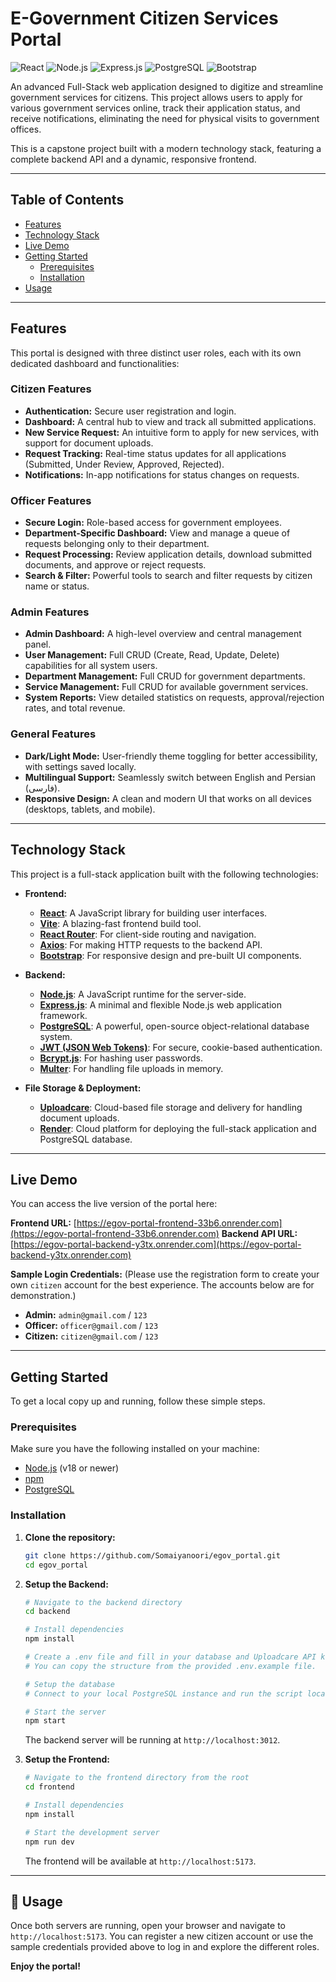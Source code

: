 # E-Government Citizen Services Portal

![React](https://img.shields.io/badge/React-20232A?style=for-the-badge&logo=react&logoColor=61DAFB)
![Node.js](https://img.shields.io/badge/Node.js-339933?style=for-the-badge&logo=nodedotjs&logoColor=white)
![Express.js](https://img.shields.io/badge/Express.js-000000?style=for-the-badge&logo=express&logoColor=white)
![PostgreSQL](https://img.shields.io/badge/PostgreSQL-316192?style=for-the-badge&logo=postgresql&logoColor=white)
![Bootstrap](https://img.shields.io/badge/Bootstrap-563D7C?style=for-the-badge&logo=bootstrap&logoColor=white)

An advanced Full-Stack web application designed to digitize and streamline government services for citizens. This project allows users to apply for various government services online, track their application status, and receive notifications, eliminating the need for physical visits to government offices.

This is a capstone project built with a modern technology stack, featuring a complete backend API and a dynamic, responsive frontend.

---

## Table of Contents

- [ Features](#-features)
- [ Technology Stack](#️-technology-stack)
- [ Live Demo](#-live-demo)
- [ Getting Started](#-getting-started)
  - [Prerequisites](#prerequisites)
  - [Installation](#installation)
- [ Usage](#-usage)

---

## Features

This portal is designed with three distinct user roles, each with its own dedicated dashboard and functionalities:

### Citizen Features

- **Authentication:** Secure user registration and login.
- **Dashboard:** A central hub to view and track all submitted applications.
- **New Service Request:** An intuitive form to apply for new services, with support for document uploads.
- **Request Tracking:** Real-time status updates for all applications (Submitted, Under Review, Approved, Rejected).
- **Notifications:** In-app notifications for status changes on requests.

### Officer Features

- **Secure Login:** Role-based access for government employees.
- **Department-Specific Dashboard:** View and manage a queue of requests belonging only to their department.
- **Request Processing:** Review application details, download submitted documents, and approve or reject requests.
- **Search & Filter:** Powerful tools to search and filter requests by citizen name or status.

### Admin Features

- **Admin Dashboard:** A high-level overview and central management panel.
- **User Management:** Full CRUD (Create, Read, Update, Delete) capabilities for all system users.
- **Department Management:** Full CRUD for government departments.
- **Service Management:** Full CRUD for available government services.
- **System Reports:** View detailed statistics on requests, approval/rejection rates, and total revenue.

### General Features

- **Dark/Light Mode:** User-friendly theme toggling for better accessibility, with settings saved locally.
- **Multilingual Support:** Seamlessly switch between English and Persian (فارسی).
- **Responsive Design:** A clean and modern UI that works on all devices (desktops, tablets, and mobile).

---

## Technology Stack

This project is a full-stack application built with the following technologies:

- **Frontend:**

  - **[React](https://reactjs.org/)**: A JavaScript library for building user interfaces.
  - **[Vite](https://vitejs.dev/)**: A blazing-fast frontend build tool.
  - **[React Router](https://reactrouter.com/)**: For client-side routing and navigation.
  - **[Axios](https://axios-http.com/)**: For making HTTP requests to the backend API.
  - **[Bootstrap](https://getbootstrap.com/)**: For responsive design and pre-built UI components.

- **Backend:**
  - **[Node.js](https://nodejs.org/)**: A JavaScript runtime for the server-side.
  - **[Express.js](https://expressjs.com/)**: A minimal and flexible Node.js web application framework.
  - **[PostgreSQL](https://www.postgresql.org/)**: A powerful, open-source object-relational database system.
  - **[JWT (JSON Web Tokens)](https://jwt.io/)**: For secure, cookie-based authentication.
  - **[Bcrypt.js](https://www.npmjs.com/package/bcryptjs)**: For hashing user passwords.
  - **[Multer](https://www.npmjs.com/package/multer)**: For handling file uploads in memory.
- **File Storage & Deployment:**
  - **[Uploadcare](https://uploadcare.com/)**: Cloud-based file storage and delivery for handling document uploads.
  - **[Render](https://render.com/)**: Cloud platform for deploying the full-stack application and PostgreSQL database.

---

##  Live Demo

You can access the live version of the portal here:

**Frontend URL:** [https://egov-portal-frontend-33b6.onrender.com](https://egov-portal-frontend-33b6.onrender.com)
**Backend API URL:** [https://egov-portal-backend-y3tx.onrender.com](https://egov-portal-backend-y3tx.onrender.com)

**Sample Login Credentials:**
(Please use the registration form to create your own `citizen` account for the best experience. The accounts below are for demonstration.)

- **Admin:** `admin@gmail.com` / `123`
- **Officer:** `officer@gmail.com` / `123`
- **Citizen:** `citizen@gmail.com` / `123`

---

## Getting Started

To get a local copy up and running, follow these simple steps.

### Prerequisites

Make sure you have the following installed on your machine:

- [Node.js](https://nodejs.org/en/download/) (v18 or newer)
- [npm](https://www.npmjs.com/get-npm)
- [PostgreSQL](https://www.postgresql.org/download/)

### Installation

1.  **Clone the repository:**

    ```bash
    git clone https://github.com/Somaiyanoori/egov_portal.git
    cd egov_portal
    ```

2.  **Setup the Backend:**

    ```bash
    # Navigate to the backend directory
    cd backend

    # Install dependencies
    npm install

    # Create a .env file and fill in your database and Uploadcare API keys
    # You can copy the structure from the provided .env.example file.

    # Setup the database
    # Connect to your local PostgreSQL instance and run the script located at /schema.sql

    # Start the server
    npm start
    ```

    The backend server will be running at `http://localhost:3012`.

3.  **Setup the Frontend:**

    ```bash
    # Navigate to the frontend directory from the root
    cd frontend

    # Install dependencies
    npm install

    # Start the development server
    npm run dev
    ```

    The frontend will be available at `http://localhost:5173`.

---

## 🚀 Usage

Once both servers are running, open your browser and navigate to `http://localhost:5173`. You can register a new citizen account or use the sample credentials provided above to log in and explore the different roles.

**Enjoy the portal!**
